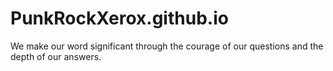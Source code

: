 # PunkRockXerox.github.io
We make our word significant through the courage of our questions and the depth of our answers.
